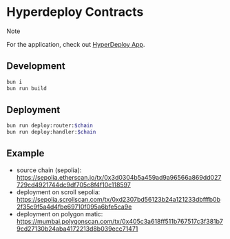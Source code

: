 # Hyperdeploy Contracts

> [!NOTE]  
> For the application, check out [HyperDeploy App](https://github.com/Destiner/hyperdeploy-app).

## Development

```sh
bun i
bun run build
```

## Deployment

```sh
bun run deploy:router:$chain
bun run deploy:handler:$chain
```

## Example

- source chain (sepolia):
  https://sepolia.etherscan.io/tx/0x3d0304b5a459ad9a96566a869dd027729cd4921744dc9df705c8f4f10c118597
- deployment on scroll sepolia:
  https://sepolia.scrollscan.com/tx/0xd2307bd56123b24a121233dbfffb0b2f35c9f5a4d4fbe69710f095a6bfe5ca9e
- deployment on polygon matic:
  https://mumbai.polygonscan.com/tx/0x405c3a618ff511b767517c3f381b79cd27130b24aba4172213d8b039ecc71471
